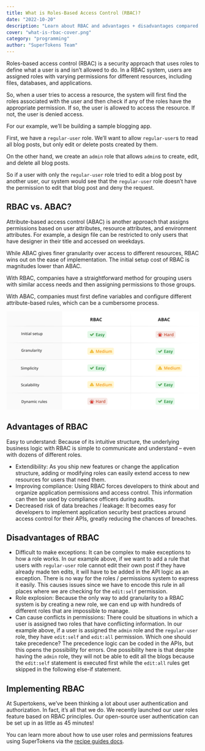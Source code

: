 ```yaml
---
title: What is Roles-Based Access Control (RBAC)?
date: "2022-10-20"
description: "Learn about RBAC and advantages + disadvantages compared to ABAC."
cover: "what-is-rbac-cover.png"
category: "programming"
author: "SuperTokens Team"
---
```



Roles-based access control (RBAC) is a security approach that uses roles to define what a user is and isn’t allowed to do. In a RBAC system, users are assigned roles with varying permissions for different resources, including files, databases, and applications.

So, when a user tries to access a resource, the system will first find the roles associated with the user and then check if any of the roles have the appropriate permission. If so, the user is allowed to access the resource. If not, the user is denied access.

For our example, we’ll be building a sample blogging app.

First, we have a `regular-user` role. We’ll want to allow `regular-user`s to read all blog posts, but only edit or delete posts created by them.

On the other hand, we create an `admin` role that allows `admin`s to create, edit, and delete all blog posts.

So if a user with only the `regular-user` role tried to edit a blog post by another user, our system would see that the `regular-user` role doesn’t have the permission to edit that blog post and deny the request. 

## RBAC vs. ABAC?

Attribute-based access control (ABAC) is another approach that assigns permissions based on user attributes, resource attributes, and environment attributes. For example, a design file can be restricted to only users that have designer in their title and accessed on weekdays.

While ABAC gives finer granularity over access to different resources, RBAC wins out on the ease of implementation. The initial setup cost of RBAC is magnitudes lower than ABAC.

With RBAC, companies have a straightforward method for grouping users with similar access needs and then assigning permissions to those groups.

With ABAC, companies must first define variables and configure different attribute-based rules, which can be a cumbersome process.

![RBAC vs ABAC](./rbac-abac.png)


## Advantages of RBAC

Easy to understand: Because of its intuitive structure, the underlying business logic with RBAC is simple to communicate and understand – even with dozens of different roles.

- Extendibility: As you ship new features or change the application structure, adding or modifying roles can easily extend access to new resources for users that need them.
- Improving compliance: Using RBAC forces developers to think about and organize application permissions and access control. This information can then be used by compliance officers during audits.
- Decreased risk of data breaches / leakage: It becomes easy for developers to implement application security best practices around access control for their APIs, greatly reducing the chances of breaches.

## Disadvantages of RBAC
- Difficult to make exceptions: It can be complex to make exceptions to how a role works. In our example above, if we want to add a rule that users with `regular-user` role cannot edit their own post if they have already made ten edits, it will have to be added in the API logic as an exception. There is no way for the roles / permissions system to express it easily. This causes issues since we have to encode this rule in all places where we are checking for the `edit:self` permission.
- Role explosion: Because the only way to add granularity to a RBAC system is by creating a new role, we can end up with hundreds of different roles that are impossible to manage.
- Can cause conflicts in permissions: There could be situations in which a user is assigned two roles that have conflicting information. In our example above, if a user is assigned the `admin` role and the `regular-user` role, they have `edit:self` and `edit:all` permission. Which one should take precedence? The precedence logic can be coded in the APIs, but this opens the possibility for errors. One possibility here is that despite having the `admin` role, they will not be able to edit all the blogs because the `edit:self` statement is executed first while the `edit:all` rules get skipped in the following else-if statement.

## Implementing RBAC

At Supertokens, we’ve been thinking a lot about user authentication and authorization. In fact, it’s all that we do.
We recently launched our user roles feature based on RBAC principles. Our open-source user authentication can be set up in as little as 45 minutes!

You can learn more about how to use user roles and permissions features using SuperTokens via the [recipe guides docs](https://supertokens.com/docs/userroles/introduction).
